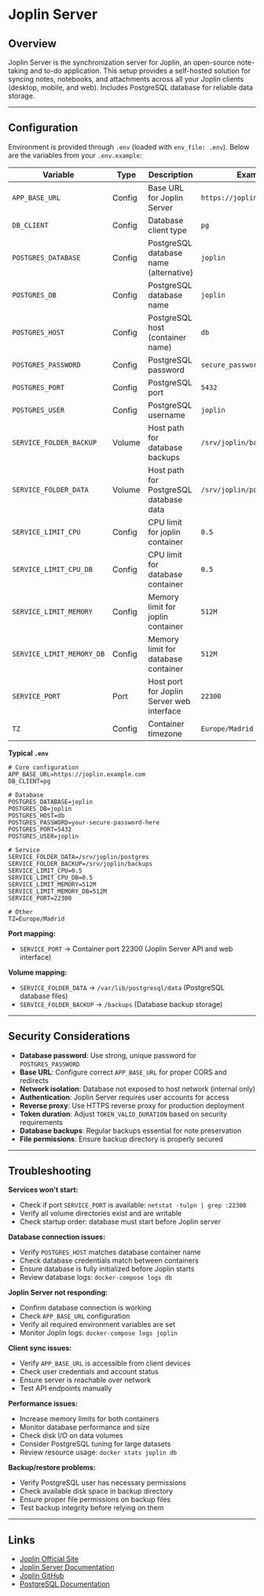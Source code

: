 # Joplin Server

## Overview

Joplin Server is the synchronization server for Joplin, an open-source
note-taking and to-do application. This setup provides a self-hosted solution
for syncing notes, notebooks, and attachments across all your Joplin clients
(desktop, mobile, and web). Includes PostgreSQL database for reliable data
storage.

---

## Configuration

Environment is provided through `.env` (loaded with `env_file: .env`). Below are
the variables from your `.env.example`:

| Variable                  | Type   | Description                               | Example                      | Required |
| ------------------------- | ------ | ----------------------------------------- | ---------------------------- | -------- |
| `APP_BASE_URL`            | Config | Base URL for Joplin Server                | `https://joplin.example.com` | Yes      |
| `DB_CLIENT`               | Config | Database client type                      | `pg`                         | Yes      |
| `POSTGRES_DATABASE`       | Config | PostgreSQL database name (alternative)    | `joplin`                     | Yes      |
| `POSTGRES_DB`             | Config | PostgreSQL database name                  | `joplin`                     | Yes      |
| `POSTGRES_HOST`           | Config | PostgreSQL host (container name)          | `db`                         | Yes      |
| `POSTGRES_PASSWORD`       | Config | PostgreSQL password                       | `secure_password123`         | Yes      |
| `POSTGRES_PORT`           | Config | PostgreSQL port                           | `5432`                       | Yes      |
| `POSTGRES_USER`           | Config | PostgreSQL username                       | `joplin`                     | Yes      |
| `SERVICE_FOLDER_BACKUP`   | Volume | Host path for database backups            | `/srv/joplin/backups`        | Yes      |
| `SERVICE_FOLDER_DATA`     | Volume | Host path for PostgreSQL database data    | `/srv/joplin/postgres`       | Yes      |
| `SERVICE_LIMIT_CPU`       | Config | CPU limit for joplin container            | `0.5`                        | Yes      |
| `SERVICE_LIMIT_CPU_DB`    | Config | CPU limit for database container          | `0.5`                        | Yes      |
| `SERVICE_LIMIT_MEMORY`    | Config | Memory limit for joplin container         | `512M`                       | Yes      |
| `SERVICE_LIMIT_MEMORY_DB` | Config | Memory limit for database container       | `512M`                       | Yes      |
| `SERVICE_PORT`            | Port   | Host port for Joplin Server web interface | `22300`                      | Yes      |
| `TZ`                      | Config | Container timezone                        | `Europe/Madrid`              | Yes      |

**Typical `.env`**

```dotenv
# Core configuration
APP_BASE_URL=https://joplin.example.com
DB_CLIENT=pg

# Database
POSTGRES_DATABASE=joplin
POSTGRES_DB=joplin
POSTGRES_HOST=db
POSTGRES_PASSWORD=your-secure-password-here
POSTGRES_PORT=5432
POSTGRES_USER=joplin

# Service
SERVICE_FOLDER_DATA=/srv/joplin/postgres
SERVICE_FOLDER_BACKUP=/srv/joplin/backups
SERVICE_LIMIT_CPU=0.5
SERVICE_LIMIT_CPU_DB=0.5
SERVICE_LIMIT_MEMORY=512M
SERVICE_LIMIT_MEMORY_DB=512M
SERVICE_PORT=22300

# Other
TZ=Europe/Madrid
```

**Port mapping:**
- `SERVICE_PORT` → Container port 22300 (Joplin Server API and web interface)

**Volume mapping:**
- `SERVICE_FOLDER_DATA` → `/var/lib/postgresql/data` (PostgreSQL database files)
- `SERVICE_FOLDER_BACKUP` → `/backups` (Database backup storage)

---

## Security Considerations

- **Database password**: Use strong, unique password for `POSTGRES_PASSWORD`
- **Base URL**: Configure correct `APP_BASE_URL` for proper CORS and redirects
- **Network isolation**: Database not exposed to host network (internal only)
- **Authentication**: Joplin Server requires user accounts for access
- **Reverse proxy**: Use HTTPS reverse proxy for production deployment
- **Token duration**: Adjust `TOKEN_VALID_DURATION` based on security
  requirements
- **Database backups**: Regular backups essential for note preservation
- **File permissions**: Ensure backup directory is properly secured

---

## Troubleshooting

**Services won't start:**
- Check if port `SERVICE_PORT` is available: `netstat -tulpn | grep :22300`
- Verify all volume directories exist and are writable
- Check startup order: database must start before Joplin server

**Database connection issues:**
- Verify `POSTGRES_HOST` matches database container name
- Check database credentials match between containers
- Ensure database is fully initialized before Joplin starts
- Review database logs: `docker-compose logs db`

**Joplin Server not responding:**
- Confirm database connection is working
- Check `APP_BASE_URL` configuration
- Verify all required environment variables are set
- Monitor Joplin logs: `docker-compose logs joplin`

**Client sync issues:**
- Verify `APP_BASE_URL` is accessible from client devices
- Check user credentials and account status
- Ensure server is reachable over network
- Test API endpoints manually

**Performance issues:**
- Increase memory limits for both containers
- Monitor database performance and size
- Check disk I/O on data volumes
- Consider PostgreSQL tuning for large datasets
- Review resource usage: `docker stats joplin db`

**Backup/restore problems:**
- Verify PostgreSQL user has necessary permissions
- Check available disk space in backup directory
- Ensure proper file permissions on backup files
- Test backup integrity before relying on them

---

## Links

- [Joplin Official Site](https://joplinapp.org/)
- [Joplin Server Documentation](https://joplinapp.org/help/apps/sync/#joplin-server)
- [Joplin GitHub](https://github.com/laurent22/joplin)
- [PostgreSQL Documentation](https://www.postgresql.org/docs/)
